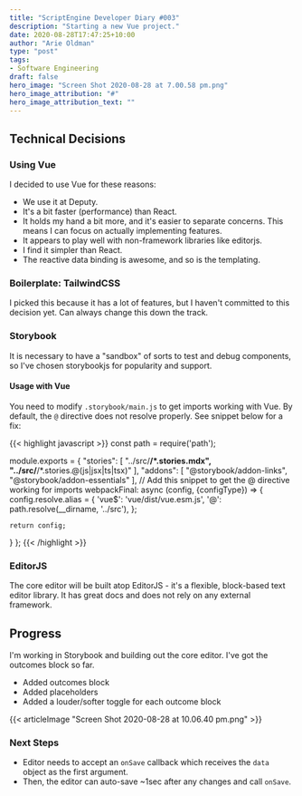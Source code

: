 ```yaml
---
title: "ScriptEngine Developer Diary #003"
description: "Starting a new Vue project."
date: 2020-08-28T17:47:25+10:00
author: "Arie Oldman"
type: "post"
tags:
- Software Engineering
draft: false
hero_image: "Screen Shot 2020-08-28 at 7.00.58 pm.png"
hero_image_attribution: "#"
hero_image_attribution_text: ""
---
```


## Technical Decisions

### Using Vue

I decided to use Vue for these reasons:
 * We use it at Deputy.
 * It's a bit faster (performance) than React.
 * It holds my hand a bit more, and it's easier to separate concerns. This means I can
 focus on actually implementing features.
 * It appears to play well with non-framework libraries like editorjs.
 * I find it simpler than React.
 * The reactive data binding is awesome, and so is the templating.
 
### Boilerplate: TailwindCSS

I picked this because it has a lot of features, but I haven't committed to this decision yet.
Can always change this down the track.

### Storybook

It is necessary to have a "sandbox" of sorts to test and debug components, so I've
chosen storybookjs for popularity and support.

#### Usage with Vue

You need to modify `.storybook/main.js` to get imports working with Vue. By default, the `@` directive
does not resolve properly. See snippet below for a fix:

{{< highlight javascript >}}
const path = require('path');

module.exports = {
  "stories": [
    "../src/**/*.stories.mdx",
    "../src/**/*.stories.@(js|jsx|ts|tsx)"
  ],
  "addons": [
    "@storybook/addon-links",
    "@storybook/addon-essentials"
  ],
  // Add this snippet to get the @ directive working for imports
  webpackFinal: async (config, {configType}) => {
    config.resolve.alias = {
      'vue$': 'vue/dist/vue.esm.js',
      '@': path.resolve(__dirname, '../src'),
    };

    return config;
  }
};
{{< /highlight >}}

### EditorJS

The core editor will be built atop EditorJS - it's a flexible, block-based text editor library.
It has great docs and does not rely on any external framework.

## Progress

I'm working in Storybook and building out the core editor. I've got the outcomes block so far.

* Added outcomes block
* Added placeholders
* Added a louder/softer toggle for each outcome block

{{< articleImage "Screen Shot 2020-08-28 at 10.06.40 pm.png" >}}

### Next Steps

* Editor needs to accept an `onSave` callback which receives the `data` object as the first argument.
* Then, the editor can auto-save ~1sec after any changes and call `onSave`.

